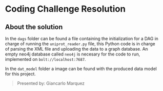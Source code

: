 # Coding Challenge Resolution

## About the solution

In the `dags` folder can be found a file containing the initialization for a DAG in charge of running the `uniprot_reader.py` file, this Python code is in charge of parsing the XML file and uploading the data to a graph database.
An empty neo4j database called `neo4j` is necesary for the code to run, implemented on `bolt://localhost:7687`.

In the `dat_model` folder a image can be found with the produced data model for this project.

> Presented by: Giancarlo Marquez